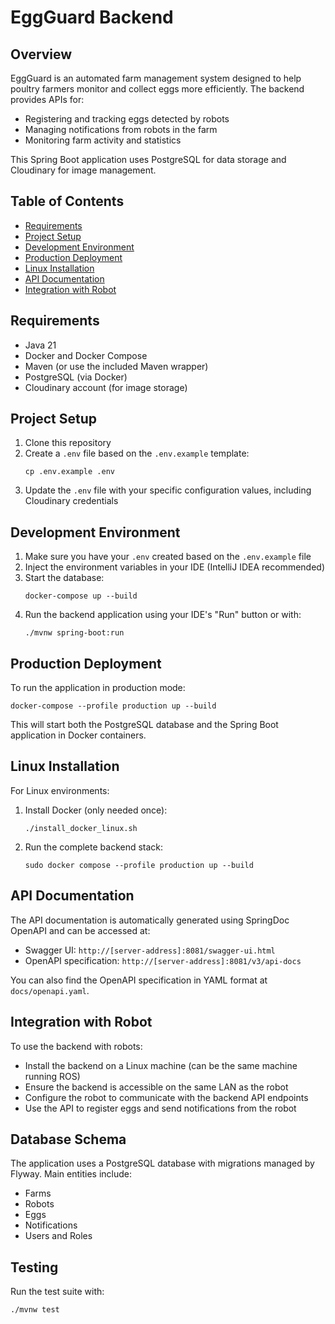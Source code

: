 # EggGuard Backend

## Overview

EggGuard is an automated farm management system designed to help poultry farmers monitor and collect eggs more efficiently. The backend provides APIs for:

- Registering and tracking eggs detected by robots
- Managing notifications from robots in the farm
- Monitoring farm activity and statistics

This Spring Boot application uses PostgreSQL for data storage and Cloudinary for image management.

## Table of Contents

- [Requirements](#requirements)
- [Project Setup](#project-setup)
- [Development Environment](#development-environment)
- [Production Deployment](#production-deployment)
- [Linux Installation](#linux-installation)
- [API Documentation](#api-documentation)
- [Integration with Robot](#integration-with-robot)

## Requirements

- Java 21
- Docker and Docker Compose
- Maven (or use the included Maven wrapper)
- PostgreSQL (via Docker)
- Cloudinary account (for image storage)

## Project Setup

1. Clone this repository
2. Create a `.env` file based on the `.env.example` template:
   ```
   cp .env.example .env
   ```
3. Update the `.env` file with your specific configuration values, including Cloudinary credentials

## Development Environment

1. Make sure you have your `.env` created based on the `.env.example` file
2. Inject the environment variables in your IDE (IntelliJ IDEA recommended)
3. Start the database:
   ```
   docker-compose up --build
   ```
4. Run the backend application using your IDE's "Run" button or with:
   ```
   ./mvnw spring-boot:run
   ```

## Production Deployment

To run the application in production mode:

```
docker-compose --profile production up --build
```

This will start both the PostgreSQL database and the Spring Boot application in Docker containers.

## Linux Installation

For Linux environments:

1. Install Docker (only needed once):

   ```
   ./install_docker_linux.sh
   ```

2. Run the complete backend stack:
   ```
   sudo docker compose --profile production up --build
   ```

## API Documentation

The API documentation is automatically generated using SpringDoc OpenAPI and can be accessed at:

- Swagger UI: `http://[server-address]:8081/swagger-ui.html`
- OpenAPI specification: `http://[server-address]:8081/v3/api-docs`

You can also find the OpenAPI specification in YAML format at `docs/openapi.yaml`.

## Integration with Robot

To use the backend with robots:

- Install the backend on a Linux machine (can be the same machine running ROS)
- Ensure the backend is accessible on the same LAN as the robot
- Configure the robot to communicate with the backend API endpoints
- Use the API to register eggs and send notifications from the robot

## Database Schema

The application uses a PostgreSQL database with migrations managed by Flyway.
Main entities include:

- Farms
- Robots
- Eggs
- Notifications
- Users and Roles

## Testing

Run the test suite with:

```
./mvnw test
```
